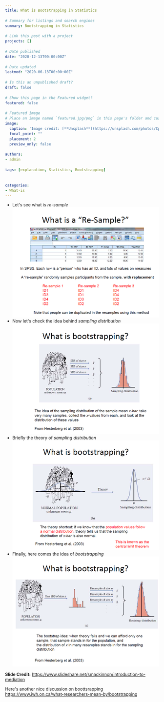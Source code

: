 ```yaml
---
title: What is Bootstrapping in Statistics

# Summary for listings and search engines
summary: Bootstrapping in Statistics

# Link this post with a project
projects: []

# Date published
date: "2020-12-13T00:00:00Z"

# Date updated
lastmod: "2020-06-13T00:00:00Z"

# Is this an unpublished draft?
draft: false

# Show this page in the Featured widget?
featured: false

# Featured image
# Place an image named `featured.jpg/png` in this page's folder and customize its options here.
image:
  caption: 'Image credit: [**Unsplash**](https://unsplash.com/photos/CpkOjOcXdUY)'
  focal_point: ""
  placement: 2
  preview_only: false

authors:
- admin

tags: [explanation, Statistics, Bootstrapping]


categories:
- What-is
---
```


- Let's see what is _re-sample_
  ![Bootstrapping in Statistics-1](bootstrap-1.png)
- Now let's check the idea behind _sampling distribution_
  ![Bootstrapping in Statistics-2](bootstrap-2.png)
- Briefly the theory of _sampling distribution_
  ![Bootstrapping in Statistics-3](bootstrap-3.png)
- Finally, here comes the idea of _bootstrapping_
  ![Bootstrapping in Statistics-4](bootstrap-4.png)


**Slide Credit:** https://www.slideshare.net/smackinnon/introduction-to-mediation

Here's another nice discussion on boottsrapping https://www.iwh.on.ca/what-researchers-mean-by/bootstrapping
